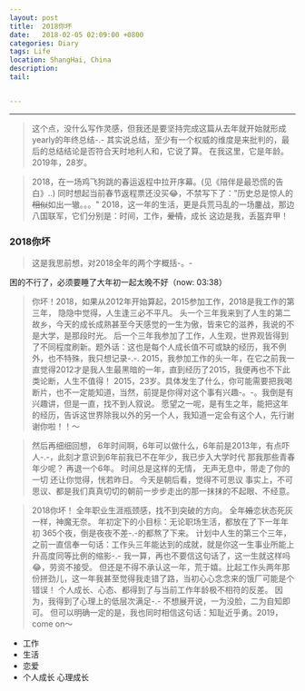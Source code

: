 ```yaml
---
layout: post
title:  2018你坏
date:   2018-02-05 02:09:00 +0800
categories: Diary
tags: Life
location: ShangHai, China
description: 
tail: 


---
```

---


> 这个点，没什么写作灵感，但我还是要坚持完成这篇从去年就开始就形成yearly的年终总结-.-
  其实说总结，至少有一个权威的维度是来批判的，最后的总结结论是否符合天时地利人和，它说了算。
  在我这里，它是年龄。
  2019年，28岁。
  
> 2018，在一场鸡飞狗跳的春运返程中拉开序幕。(见《陪伴是最恐慌的告白》..)
  同时想起当前春节返程票还没买😂，不禁写下了："历史总是惊人的~~相似~~如出一辙。。。"
  2018，这一年的生活，更是兵荒马乱的一场鏖战，那边八国联军，它们分别是：时间，工作，~~爱情~~，成长
  这边是我，丢盔弃甲！
  
### 2018你坏

  > 这是我思前想，对2018全年的两个字概括-。-
  
  困的不行了，必须要睡了大年初一起太晚不好（now: 03:38）
  
  > 你坏！2018，如果从2012年开始算起，2015参加工作，2018是我工作的第三年，
    隐隐中觉得，人生逢三必不平凡。
    头一个三年我来到了人生的第二故乡，今天的成长成熟甚至今天感觉的一生为傲，皆来它的滋养，我说的不是大学，是那段时光。
    后一个三年我参加了工作，人生观，世界观皆得到了不同程度刷新。题外话：这也是每个人成长值不可或缺的经历，我不例外，也不特殊，我只想记录-.-.
    2015，我参加工作的头一年，在它之前我一直觉得2012才是我人生最黑暗的一年，直到经历了2015，我便再也不下此类论断，人生不值得！
    2015，23岁。具体发生了什么，你可能需要把我喝断片，也不一定能知道，当然，前提是你得对这个事有兴趣-。-。我倒是有兴趣讲，但是一直，找不到人叙说。
    愿望之一呢，是有生之年，能把这年的经历，告诉这世界除我以外的另一个人，我知道一定会有这个人，先行谢谢你啦！！～
  
  > 然后再细细回想，
    6年时间啊，6年可以做什么，6年前是2013年，有点吓人-.-，此刻才意识到6年前我已不在年少，我已步入大学时代
    那我那些青春年少呢？
    再退一个6年。
    时间总是这样的无情，
    无声无息中，带走了你的一切
    还让你觉得，恍若昨日。
    今天是朝后看，觉得不可思议
    事实上，不可思议、都是我们真真切切的朝前一步步走出的那一抹抹的不起眼、不经意。
    
  > 2018你坏！
    全年职业生涯瓶颈感，找不到突破的方向。
    全年~~婚~~恋状态死灰一样，神魔无奈。
    年初定下的小目标：无论职场生活，都放在了下一年年初
    365个夜，倒是夜夜不差-.-的都熬了下来。
    计划中人生的第三个三年，
    之前一直信奉一句话：工作头三年能达到的成就，就是你这一生事业所能上升高度同等比例的缩影-.-
    我一算，再也不要信这句话了，这一生就这样吗😂，劳资不接受。
    但还是不得不承认这一年，荒于嬉。比起工作头两年那份拼劲儿，这一年我甚至觉得我走错了路，当初心心念念来的饿厂可能是个错误！
    个人成长、心态、都得到了与当前工作年龄极不相符的反差。
    因为，我得到了心理上的低层次满足-.-
    不想展开说，一为没脸，二为自知即可。
    但可以明确一定的是，我也同时相信这句话：知耻近乎勇。2019，come on～
    
    
    
    
    
  
* 工作
* 生活
* 恋爱
* 个人成长 心理成长